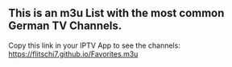## This is an m3u List with the most common German TV Channels.
Copy this link in your IPTV App to see the channels: 
https://flitschi7.github.io/Favorites.m3u
